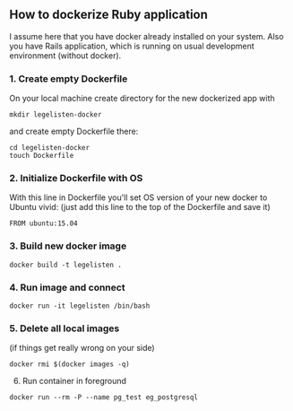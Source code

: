 ## How to dockerize Ruby application

I assume here that you have docker already installed on your system. Also you have Rails application, which is running on usual development environment (without docker).

### 1. Create empty Dockerfile

On your local machine create directory for the new dockerized app with

```
mkdir legelisten-docker
```

and create empty Dockerfile there:

```
cd legelisten-docker
touch Dockerfile
```

### 2. Initialize Dockerfile with OS

With this line in Dockerfile you'll set OS version of your new docker to Ubuntu vivid:
(just add this line to the top of the Dockerfile and save it)

```
FROM ubuntu:15.04
```

### 3. Build new docker image

```
docker build -t legelisten .
```


### 4. Run image and connect

```
docker run -it legelisten /bin/bash
```

### 5. Delete all local images

(if things get really wrong on your side)

```
docker rmi $(docker images -q)
```

6. Run container in foreground

```
docker run --rm -P --name pg_test eg_postgresql
```
